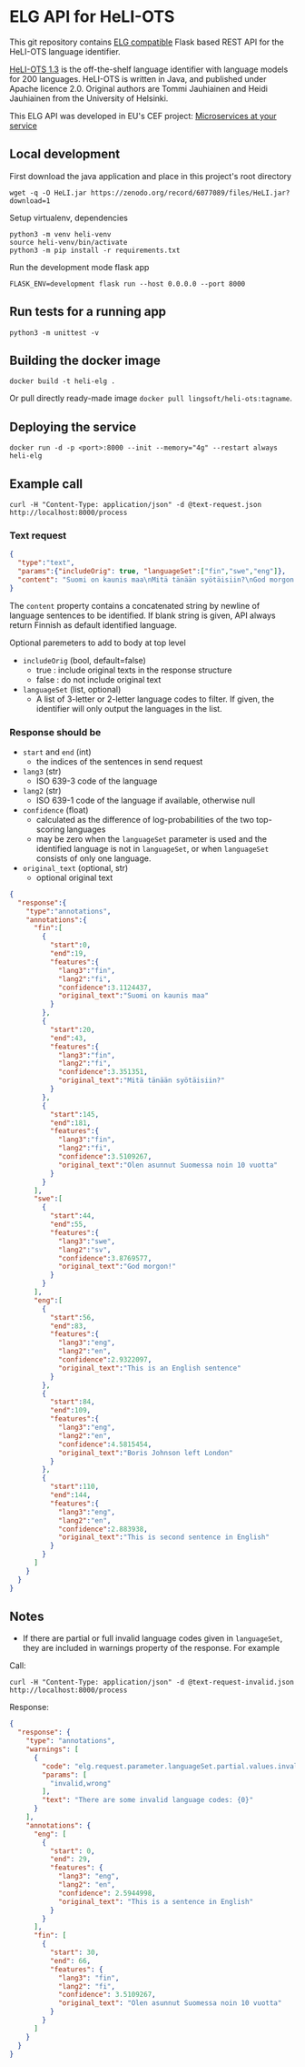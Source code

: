 # ELG API for HeLI-OTS

This git repository contains [ELG compatible](https://european-language-grid.readthedocs.io/en/stable/all/A3_API/LTInternalAPI.html)  Flask based REST API for the HeLI-OTS language identifier.

[HeLI-OTS 1.3](https://zenodo.org/record/6077089) is the off-the-shelf language identifier with 
language models for 200 languages. HeLI-OTS is written in Java, and published under Apache licence 2.0.
Original authors are Tommi Jauhiainen and Heidi Jauhiainen from the University of Helsinki.

This ELG API was developed in EU's CEF project: [Microservices at your service](https://www.lingsoft.fi/en/microservices-at-your-service-bridging-gap-between-nlp-research-and-industry)

## Local development

First download the java application and place in this project's root directory
```
wget -q -O HeLI.jar https://zenodo.org/record/6077089/files/HeLI.jar?download=1
```

Setup virtualenv, dependencies
```
python3 -m venv heli-venv
source heli-venv/bin/activate
python3 -m pip install -r requirements.txt
```

Run the development mode flask app
```
FLASK_ENV=development flask run --host 0.0.0.0 --port 8000
```

## Run tests for a running app

```
python3 -m unittest -v
```

## Building the docker image

```
docker build -t heli-elg .
```

Or pull directly ready-made image `docker pull lingsoft/heli-ots:tagname`.

## Deploying the service

```
docker run -d -p <port>:8000 --init --memory="4g" --restart always heli-elg
```

## Example call

```
curl -H "Content-Type: application/json" -d @text-request.json http://localhost:8000/process
```

### Text request

```json
{
  "type":"text",
  "params":{"includeOrig": true, "languageSet":["fin","swe","eng"]},
  "content": "Suomi on kaunis maa\nMitä tänään syötäisiin?\nGod morgon!\nThis is an English sentence\nBoris Johnson left London\nThis is second sentence in English\nOlen asunnut Suomessa noin 10 vuotta"
}
```

The `content` property contains a concatenated string by newline of language sentences to be identified. 
If blank string is given, API always return Finnish as default identified language.

Optional paremeters to add to body at top level

- `includeOrig` (bool, default=false)
  - true  : include original texts in the response structure
  - false : do not include original text
- `languageSet` (list, optional)
  - A list of 3-letter or 2-letter language codes to filter. If given, the identifier will only output the languages in the list.


### Response should be

- `start` and `end` (int)
  - the indices of the sentences in send request
- `lang3` (str)
  - ISO 639-3 code of the language
- `lang2` (str)
  - ISO 639-1 code of the language if available, otherwise null
- `confidence` (float)
  - calculated as the difference of log-probabilities of the two top-scoring languages
  - may be zero when the `languageSet` parameter is used and the identified language is not in `languageSet`, or when `languageSet` consists of only one language.
- `original_text` (optional, str)
  - optional original text

```json
{
  "response":{
    "type":"annotations",
    "annotations":{
      "fin":[
        {
          "start":0,
          "end":19,
          "features":{
            "lang3":"fin",
            "lang2":"fi",
            "confidence":3.1124437,
            "original_text":"Suomi on kaunis maa"
          }
        },
        {
          "start":20,
          "end":43,
          "features":{
            "lang3":"fin",
            "lang2":"fi",
            "confidence":3.351351,
            "original_text":"Mitä tänään syötäisiin?"
          }
        },
        {
          "start":145,
          "end":181,
          "features":{
            "lang3":"fin",
            "lang2":"fi",
            "confidence":3.5109267,
            "original_text":"Olen asunnut Suomessa noin 10 vuotta"
          }
        }
      ],
      "swe":[
        {
          "start":44,
          "end":55,
          "features":{
            "lang3":"swe",
            "lang2":"sv",
            "confidence":3.8769577,
            "original_text":"God morgon!"
          }
        }
      ],
      "eng":[
        {
          "start":56,
          "end":83,
          "features":{
            "lang3":"eng",
            "lang2":"en",
            "confidence":2.9322097,
            "original_text":"This is an English sentence"
          }
        },
        {
          "start":84,
          "end":109,
          "features":{
            "lang3":"eng",
            "lang2":"en",
            "confidence":4.5815454,
            "original_text":"Boris Johnson left London"
          }
        },
        {
          "start":110,
          "end":144,
          "features":{
            "lang3":"eng",
            "lang2":"en",
            "confidence":2.883938,
            "original_text":"This is second sentence in English"
          }
        }
      ]
    }
  }
}
```

## Notes
- If there are partial or full invalid language codes given in `languageSet`, they are included in warnings property of the response. For example

Call:

```shell
curl -H "Content-Type: application/json" -d @text-request-invalid.json http://localhost:8000/process
```
Response:

```json
{
  "response": {
    "type": "annotations",
    "warnings": [
      {
        "code": "elg.request.parameter.languageSet.partial.values.invalid",
        "params": [
          "invalid,wrong"
        ],
        "text": "There are some invalid language codes: {0}"
      }
    ],
    "annotations": {
      "eng": [
        {
          "start": 0,
          "end": 29,
          "features": {
            "lang3": "eng",
            "lang2": "en",
            "confidence": 2.5944998,
            "original_text": "This is a sentence in English"
          }
        }
      ],
      "fin": [
        {
          "start": 30,
          "end": 66,
          "features": {
            "lang3": "fin",
            "lang2": "fi",
            "confidence": 3.5109267,
            "original_text": "Olen asunnut Suomessa noin 10 vuotta"
          }
        }
      ]
    }
  }
}
```